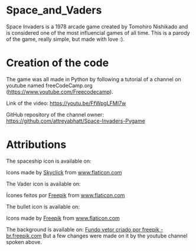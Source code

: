 # Space_and_Vaders
Space Invaders is a 1978 arcade game created by Tomohiro Nishikado and is considered one of the most influencial games of all time. This is a parody of the game, really simple, but made with love :).

# Creation of the code
The game was all made in Python by following a tutorial of a channel on youtube named freeCodeCamp.org (https://www.youtube.com/Freecodecamp).


Link of the video: https://youtu.be/FfWpgLFMI7w


GitHub repository of the channel owner: https://github.com/attreyabhatt/Space-Invaders-Pygame


# Attributions

The spaceship icon is available on: <div>Icons made by <a href="https://www.flaticon.com/authors/skyclick" title="Skyclick">Skyclick</a> from <a href="https://www.flaticon.com/" title="Flaticon">www.flaticon.com</a></div>

The Vader icon is available on: <div>Ícones feitos por <a href="https://www.freepik.com" title="Freepik">Freepik</a> from <a href="https://www.flaticon.com/br/" title="Flaticon">www.flaticon.com</a></div>

The bullet icon is available on: <div>Icons made by <a href="http://www.freepik.com" title="Freepik">Freepik</a> from <a href="https://www.flaticon.com/" title="Flaticon">www.flaticon.com</a></div>

The background is available on: <a href="https://br.freepik.com/vetores/fundo">Fundo vetor criado por freepik - br.freepik.com</a>
But a few changes were made on it by the youtube channel spoken above.
